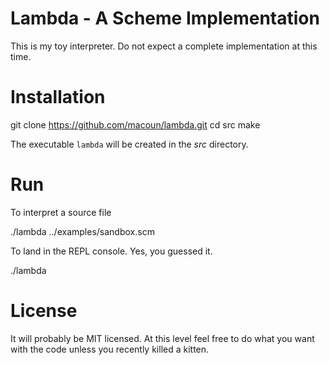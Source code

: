 # Lambda - A Scheme Implementation

This is my toy interpreter. Do not expect a complete implementation at this time.

# Installation

  git clone https://github.com/macoun/lambda.git
  cd src
  make

The executable `lambda` will be created in the _src_ directory.

# Run

To interpret a source file

  ./lambda ../examples/sandbox.scm

To land in the REPL console. Yes, you guessed it.

  ./lambda

# License

It will probably be MIT licensed. At this level feel free to do what you want with the code unless you recently killed a kitten.
